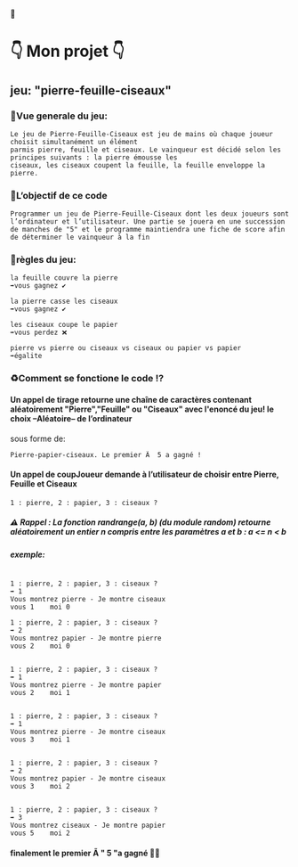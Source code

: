 🎡

# 👇 Mon projet 👇

## jeu: "pierre-feuille-ciseaux"

### 🎈Vue generale du jeu:
```
Le jeu de Pierre-Feuille-Ciseaux est jeu de mains où chaque joueur choisit simultanément un élément
parmis pierre, feuille et ciseaux. Le vainqueur est décidé selon les principes suivants : la pierre émousse les
ciseaux, les ciseaux coupent la feuille, la feuille enveloppe la pierre.
```

### 🔐L’objectif de ce code
```
Programmer un jeu de Pierre-Feuille-Ciseaux dont les deux joueurs sont l’ordinateur et l’utilisateur. Une partie se jouera en une succession de manches de "5" et le programme maintiendra une fiche de score afin de déterminer le vainqueur à la fin
```

### 🧨règles du jeu:

```
la feuille couvre la pierre
➡vous gagnez ✔
```
```
la pierre casse les ciseaux
➡vous gagnez ✔
```
```
les ciseaux coupe le papier
➡vous perdez ❌
```
```
pierre vs pierre ou ciseaux vs ciseaux ou papier vs papier
➡égalite
```
### ♻Comment se fonctione le code ⁉

#### Un appel de tirage retourne une chaîne de caractères contenant aléatoirement "Pierre","Feuille" ou "Ciseaux" avec l'enoncé du jeu! le choix –Aléatoire– de l’ordinateur

sous forme de:
```
Pierre-papier-ciseaux. Le premier Ã  5 a gagné !
```
#### Un appel de coupJoueur demande à l’utilisateur de choisir entre Pierre, Feuille et Ciseaux

```
1 : pierre, 2 : papier, 3 : ciseaux ? 

```
##### ⚠ Rappel : La fonction randrange(a, b) (du module random) retourne aléatoirement un entier n compris entre les paramètres a et b : a <= n < b

##### exemple:
```

1 : pierre, 2 : papier, 3 : ciseaux ? 
➡ 1
Vous montrez pierre - Je montre ciseaux 
vous 1    moi 0

1 : pierre, 2 : papier, 3 : ciseaux ? 
➡ 2
Vous montrez papier - Je montre pierre 
vous 2    moi 0


1 : pierre, 2 : papier, 3 : ciseaux ? 
➡ 1
Vous montrez pierre - Je montre papier 
vous 2    moi 1


1 : pierre, 2 : papier, 3 : ciseaux ? 
➡ 1
Vous montrez pierre - Je montre ciseaux 
vous 3    moi 1


1 : pierre, 2 : papier, 3 : ciseaux ? 
➡ 2
Vous montrez papier - Je montre ciseaux 
vous 3    moi 2


1 : pierre, 2 : papier, 3 : ciseaux ? 
➡ 3
Vous montrez ciseaux - Je montre papier 
vous 5    moi 2

```

#### finalement le premier Ã " 5 "a gagné 🎉🎊




